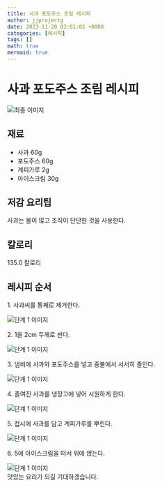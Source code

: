 ```yaml
---
title: 사과 포도주스 조림 레시피
author: jjprojectg
date: 2023-11-20 03:01:02 +0000
categories: [레시피]
tags: []
math: true
mermaid: true
---
```

<meta name="og:type" content="website"/>
<meta charset="UTF-8"/>
<div class="header">
  <h1>사과 포도주스 조림 레시피</h1>
</div>

<div class="container my-4">
  <div class="row">
    <div class="col-12 col-md-6">
      <div class="recipe-image">
        <img src="http://www.foodsafetykorea.go.kr/uploadimg/20141117/20141117053643_1416213403845.jpg" class="step-image" alt="최종 이미지"/>
      </div>
    </div>
    <div class="col-12 col-md-6">
      <div class="ingredients">
        <h2>재료</h2>
        <ul class="card">
          <li> 사과 60g </li>
          <li>  포도주스 60g </li>
          <li>  계피가루 2g </li>
          <li>  아이스크림 30g </li>
</ul>
      </div>
    </div>
    <div class="col-12 col-md-6">
      <div class="ingredients">
        <h2>저감 요리팁</h2>
        <div class="card"> 
          <p>
            사과는 물이 많고 조직이 단단한 것을 사용한다.
          </p>
        </div>
      </div>
      <div class="ingredients">
        <h2>칼로리</h2>
        <div class="card"> 
          <p>
            135.0 칼로리
          </p>
        </div>
      </div>
    </div>
  </div>

  <h2 class="my-4">레시피 순서</h2>
  <div class="card recipe-card">
    <div class="card-body recipe-step">
      <p class="card-text step-description">1. 사과씨를 통째로 제거한다.</p>
      <img src="http://www.foodsafetykorea.go.kr/uploadimg/cook/953-1.jpg" alt="단계 1 이미지" class="step-image"/>
    </div>
  </div>
  <div class="card recipe-card">
    <div class="card-body recipe-step">
      <p class="card-text step-description">2. 1을 2cm 두께로 썬다.</p>
      <img src="http://www.foodsafetykorea.go.kr/uploadimg/cook/953-2.jpg" alt="단계 1 이미지" class="step-image"/>
    </div>
  </div>
  <div class="card recipe-card">
    <div class="card-body recipe-step">
      <p class="card-text step-description">3. 냄비에 사과와 포도주스를 넣고 중불에서 서서히 졸인다.</p>
      <img src="http://www.foodsafetykorea.go.kr/uploadimg/cook/953-3.jpg" alt="단계 1 이미지" class="step-image"/>
    </div>
  </div>
  <div class="card recipe-card">
    <div class="card-body recipe-step">
      <p class="card-text step-description">4. 졸여진 사과를 냉장고에 넣어 시원하게 한다.</p>
      <img src="http://www.foodsafetykorea.go.kr/uploadimg/cook/953-4.jpg" alt="단계 1 이미지" class="step-image"/>
    </div>
  </div>
  <div class="card recipe-card">
    <div class="card-body recipe-step">
      <p class="card-text step-description">5. 접시에 사과를 담고 계피가루를 뿌린다.</p>
      <img src="http://www.foodsafetykorea.go.kr/uploadimg/cook/953-5.jpg" alt="단계 1 이미지" class="step-image"/>
    </div>
  </div>
  <div class="card recipe-card">
    <div class="card-body recipe-step">
      <p class="card-text step-description">6. 5에 아이스크림을 떠서 위에 얹는다.</p>
      <img src="http://www.foodsafetykorea.go.kr/uploadimg/cook/953-6.jpg" alt="단계 1 이미지" class="step-image"/>
    </div>
  </div>

</div>
맛있는 요리가 되길 기대하겠습니다.
